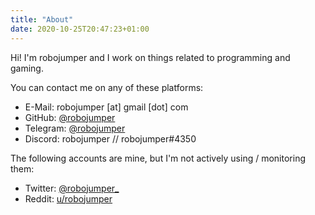 ```yaml
---
title: "About"
date: 2020-10-25T20:47:23+01:00
---
```


Hi! I'm robojumper and I work on things related to programming and gaming.

You can contact me on any of these platforms:

* E-Mail: robojumper [at] gmail [dot] com
* GitHub: [@robojumper](https://github.com/robojumper)
* Telegram: [@robojumper](https://t.me/robojumper)
* Discord: robojumper // robojumper#4350

The following accounts are mine, but I'm not actively using / monitoring them:

* Twitter: [@robojumper_](https://twitter.com/robojumper_)
* Reddit: [u/robojumper](https://reddit.com/u/robojumper)
